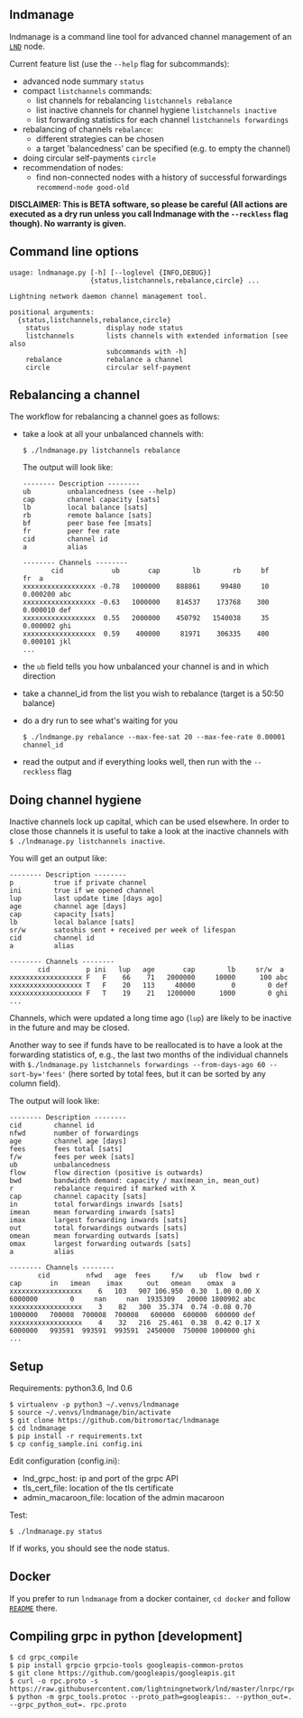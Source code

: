 lndmanage
---------

lndmanage is a command line tool for advanced channel management of an [`LND`](https://github.com/lightningnetwork/lnd) node.

Current feature list (use the ```--help``` flag for subcommands):

* advanced node summary ```status```
* compact ```listchannels``` commands:
  * list channels for rebalancing ```listchannels rebalance```
  * list inactive channels for channel hygiene ```listchannels inactive```
  * list forwarding statistics for each channel ```listchannels forwardings```
* rebalancing of channels ```rebalance```:
  * different strategies can be chosen
  * a target 'balancedness' can be specified (e.g. to empty the channel)
* doing circular self-payments ```circle```
* recommendation of nodes:
  * find non-connected nodes with a history of successful forwardings ```recommend-node good-old```

**DISCLAIMER: This is BETA software, so please be careful (All actions are executed as a dry run unless you call lndmanage with the ```--reckless``` flag though). No warranty is given.**

Command line options
--------------------
```
usage: lndmanage.py [-h] [--loglevel {INFO,DEBUG}]
                    {status,listchannels,rebalance,circle} ...

Lightning network daemon channel management tool.

positional arguments:
  {status,listchannels,rebalance,circle}
    status              display node status
    listchannels        lists channels with extended information [see also
                        subcommands with -h]
    rebalance           rebalance a channel
    circle              circular self-payment

```

Rebalancing a channel
---------------------
The workflow for rebalancing a channel goes as follows:

* take a look at all your unbalanced channels with:

  ```$ ./lndmanage.py listchannels rebalance```
  
    The output will look like:
  ```
  -------- Description --------
  ub         unbalancedness (see --help)
  cap        channel capacity [sats]
  lb         local balance [sats]
  rb         remote balance [sats]
  bf         peer base fee [msats]
  fr         peer fee rate
  cid        channel id
  a          alias
  
  -------- Channels --------
         cid            ub       cap        lb        rb     bf        fr  a       
  xxxxxxxxxxxxxxxxxx -0.78   1000000    888861     99480     10  0.000200 abc                
  xxxxxxxxxxxxxxxxxx -0.63   1000000    814537    173768    300  0.000010 def
  xxxxxxxxxxxxxxxxxx  0.55   2000000    450792   1540038     35  0.000002 ghi
  xxxxxxxxxxxxxxxxxx  0.59    400000     81971    306335    400  0.000101 jkl
  ...
  ```
* the ```ub``` field tells you how unbalanced your channel is and in which direction
* take a channel_id from the list you wish to rebalance (target is a 50:50 balance)
* do a dry run to see what's waiting for you

  ```$ ./lndmange.py rebalance --max-fee-sat 20 --max-fee-rate 0.00001 channel_id```

* read the output and if everything looks well, then run with the ```--reckless``` flag

Doing channel hygiene
---------------------
Inactive channels lock up capital, which can be used elsewhere. In order to close those channels it is useful to take a look
at the inactive channels with ```$ ./lndmanage.py listchannels inactive```.

You will get an output like:

```
-------- Description --------
p          true if private channel
ini        true if we opened channel
lup        last update time [days ago]
age        channel age [days]
cap        capacity [sats]
lb         local balance [sats]
sr/w       satoshis sent + received per week of lifespan
cid        channel id
a          alias

-------- Channels --------
       cid         p ini   lup   age       cap        lb     sr/w  a       
xxxxxxxxxxxxxxxxxx F   F    66    71   2000000     10000      100 abc
xxxxxxxxxxxxxxxxxx T   F    20   113     40000         0        0 def
xxxxxxxxxxxxxxxxxx F   T    19    21   1200000      1000        0 ghi
...
```
Channels, which were updated a long time ago (```lup```) are likely to be inactive in the future and may be closed.

Another way to see if funds have to be reallocated is to have a look at
the forwarding statistics of, e.g., the last two months of the individual channels
 with ```$./lndmanage.py listchannels forwardings --from-days-ago 60 --sort-by='fees'```
 (here sorted by total fees, but it can be sorted by any column field).

The output will look like:
```
-------- Description --------
cid        channel id
nfwd       number of forwardings
age        channel age [days]
fees       fees total [sats]
f/w        fees per week [sats]
ub         unbalancedness
flow       flow direction (positive is outwards)
bwd        bandwidth demand: capacity / max(mean_in, mean_out)
r          rebalance required if marked with X
cap        channel capacity [sats]
in         total forwardings inwards [sats]
imean      mean forwarding inwards [sats]
imax       largest forwarding inwards [sats]
out        total forwardings outwards [sats]
omean      mean forwarding outwards [sats]
omax       largest forwarding outwards [sats]
a          alias

-------- Channels --------
       cid         nfwd   age  fees     f/w    ub  flow  bwd r      cap       in   imean    imax      out   omean    omax  a
xxxxxxxxxxxxxxxxxx    6   103   907 106.950  0.30  1.00 0.00 X  6000000        0     nan     nan  1935309   20000 1800902 abc
xxxxxxxxxxxxxxxxxx    3    82   300  35.374  0.74 -0.08 0.70    1000000   700008  700008  700008   600000  600000  600000 def
xxxxxxxxxxxxxxxxxx    4    32   216  25.461  0.38  0.42 0.17 X  6000000   993591  993591  993591  2450000  750000 1000000 ghi
...
```

Setup
-----
Requirements: python3.6, lnd 0.6
```
$ virtualenv -p python3 ~/.venvs/lndmanage
$ source ~/.venvs/lndmanage/bin/activate
$ git clone https://github.com/bitromortac/lndmanage
$ cd lndmanage
$ pip install -r requirements.txt
$ cp config_sample.ini config.ini
```

Edit configuration (config.ini):
* lnd_grpc_host: ip and port of the grpc API
* tls_cert_file: location of the tls certificate
* admin_macaroon_file: location of the admin macaroon

Test:
```
$ ./lndmanage.py status 
```
If if works, you should see the node status.

Docker
------

If you prefer to run `lndmanage` from a docker container, `cd docker` and follow [`README`](docker/README.md) there.

Compiling grpc in python [development]
----------------------------------------------------
```
$ cd grpc_compile
$ pip install grpcio grpcio-tools googleapis-common-protos
$ git clone https://github.com/googleapis/googleapis.git
$ curl -o rpc.proto -s https://raw.githubusercontent.com/lightningnetwork/lnd/master/lnrpc/rpc.proto
$ python -m grpc_tools.protoc --proto_path=googleapis:. --python_out=. --grpc_python_out=. rpc.proto
```
